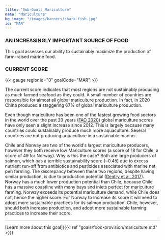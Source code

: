 ```yaml
---
title: "Sub-Goal: Mariculture"
name: "Mariculture"
bg_image: "/images/banners/shark-fish.jpg"
id: "MAR"
---
```


### AN INCREASINGLY IMPORTANT SOURCE OF FOOD
This goal assesses our ability to sustainably maximize the production of farm-raised marine food.

### CURRENT SCORE

{{< gauge regionId="0" goalCode="MAR" >}}

The current score indicates that most regions are not sustainably producing as much farmed seafood as they could. A small number of countries are responsible for almost all global mariculture production. In fact, in 2020 China produced a staggering 67% of global mariculture production.


Even though mariculture has been one of the fastest growing food sectors in the world over the past 20 years ([FAO 2020](https://www.fao.org/3/ca9229en/online/ca9229en.html)) global mariculture scores have only seen a slight increase since 2012. This is largely because many countries could sustainably produce much more aquaculture. Several countries are not producing aquaculture in a sustainable manner.


Chile and Norway are two of the world's largest mariculture producers, however they both receive low Mariculture scores (a score of 18 for Chile, a score of 49 for Norway). Why is this the case? Both are large producers of salmon, which has a terrible sustainability score (~0.45) due to excess nutrient run-off from antibiotics and pesticides associated with marine net pen farming. The discrepancy between these two regions, despite having similar production, is due to production potential ([Gentry et al. 2017](https://www.nature.com/articles/s41559-017-0257-9)). Norway has a much lower production potential than Chile, because Chile has a massive coastline with many bays and inlets perfect for mariculture farming. Norway exceeds its potential mariculture demand, while Chile does not, hence the higher score. For Norway to increase its score it will need to adopt more sustainable practices for its salmon production. Chile, however, should both increase production, and adopt more sustainable farming practices to increase their score.

----




[Learn more about this goal]({{< ref "goals/food-provision/mariculture.md" >}})